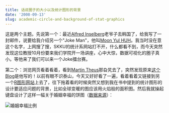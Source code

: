 ```yaml
---
title: 话说圈子的大小以及统计图形的背景
date: '2008-09-13'
slug: academic-circle-and-background-of-stat-graphics
---
```


这是两个主题。先说第一个：最近[Alfred Inselberg](http://www.math.tau.ac.il/~aiisreal/)老爷子去韩国了，给我写了一封邮件，说要给我介绍另一个"Joke Man"，他叫[Moon Yul HUH](http://stat.skku.ac.kr/myhuh/)。我当时没在意这个名字，上网搜了搜，SKKU的统计系网站打不开，什么都看不到，而今天突然发现这位教授10月份要来我们学院开一场讲座，心中大惊，数据可视化的圈子真小。等他来了我们可以来一个Joke擂台赛。

第二个：浏览网页看着看着，看到[Martin Theus](http://rosuda.org/%7Etheus/)那旮旯去了，突然发现原来[这个Blog](http://statisticalgraphics.blog.com/)是他写的！以前有眼不识泰山，今天又好好看了一遍，看着看着又链接到另一个[R图形网站](http://zoonek2.free.fr/UNIX/48_R/04.html)上去了，往下拖着看的时候突然又想到我在书中提到的统计图形的设计要适应问题的背景，比如全球变暖的图应该用火焰般的面积图。然后我就操起键盘设计了这样一幅关于婚姻幸福的饼图（[数据来源](http://news.sohu.com/20060901/n245103639.shtml)）：

![婚姻幸福比例](https://db.yihui.name/imgur/DNtTSZT.jpg)

